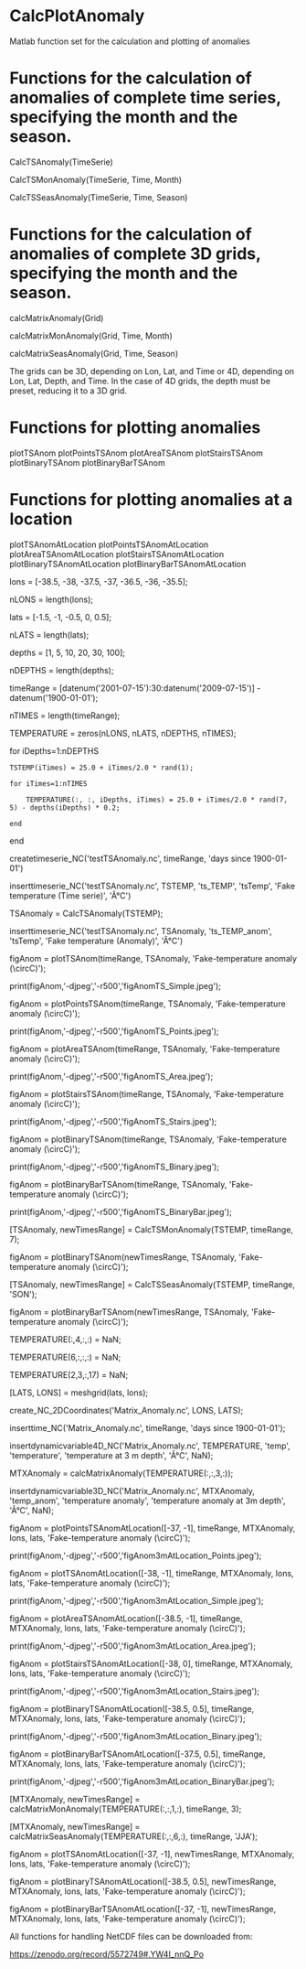 # CalcPlotAnomaly
Matlab function set for the calculation and plotting of anomalies



# Functions for the calculation of anomalies of complete time series, specifying the month and the season.

CalcTSAnomaly(TimeSerie)

CalcTSMonAnomaly(TimeSerie, Time, Month)

CalcTSSeasAnomaly(TimeSerie, Time, Season)

# Functions for the calculation of anomalies of complete 3D grids, specifying the month and the season.

calcMatrixAnomaly(Grid)

calcMatrixMonAnomaly(Grid, Time, Month)

calcMatrixSeasAnomaly(Grid, Time, Season)

The grids can be 3D, depending on Lon, Lat, and Time or 4D, depending on Lon, Lat, Depth, and Time. In the case of 4D grids, the depth must be preset, reducing it to a 3D grid.

# Functions for plotting anomalies

plotTSAnom
plotPointsTSAnom
plotAreaTSAnom
plotStairsTSAnom
plotBinaryTSAnom
plotBinaryBarTSAnom

# Functions for plotting anomalies at a location

plotTSAnomAtLocation
plotPointsTSAnomAtLocation
plotAreaTSAnomAtLocation
plotStairsTSAnomAtLocation
plotBinaryTSAnomAtLocation
plotBinaryBarTSAnomAtLocation

lons = [-38.5, -38, -37.5, -37, -36.5, -36, -35.5];

nLONS = length(lons);

lats = [-1.5, -1, -0.5, 0, 0.5];

nLATS = length(lats);

depths = [1, 5, 10, 20, 30, 100];

nDEPTHS = length(depths);

timeRange = [datenum('2001-07-15'):30:datenum('2009-07-15')] - datenum('1900-01-01');

nTIMES = length(timeRange);


TEMPERATURE = zeros(nLONS, nLATS, nDEPTHS, nTIMES);


for iDepths=1:nDEPTHS

    TSTEMP(iTimes) = 25.0 + iTimes/2.0 * rand(1);

    for iTimes=1:nTIMES

        TEMPERATURE(:, :, iDepths, iTimes) = 25.0 + iTimes/2.0 * rand(7, 5) - depths(iDepths) * 0.2;

    end
end

createtimeserie_NC('testTSAnomaly.nc', timeRange, 'days since 1900-01-01')

inserttimeserie_NC('testTSAnomaly.nc', TSTEMP, 'ts_TEMP', 'tsTemp', 'Fake temperature (Time serie)', 'Â°C')

TSAnomaly = CalcTSAnomaly(TSTEMP);

inserttimeserie_NC('testTSAnomaly.nc', TSAnomaly, 'ts_TEMP_anom', 'tsTemp', 'Fake temperature (Anomaly)', 'Â°C')


figAnom = plotTSAnom(timeRange, TSAnomaly, 'Fake-temperature anomaly (\circC)');

print(figAnom,'-djpeg','-r500','figAnomTS_Simple.jpeg');

figAnom = plotPointsTSAnom(timeRange, TSAnomaly, 'Fake-temperature anomaly (\circC)');

print(figAnom,'-djpeg','-r500','figAnomTS_Points.jpeg');

figAnom = plotAreaTSAnom(timeRange, TSAnomaly, 'Fake-temperature anomaly (\circC)');

print(figAnom,'-djpeg','-r500','figAnomTS_Area.jpeg');

figAnom = plotStairsTSAnom(timeRange, TSAnomaly, 'Fake-temperature anomaly (\circC)');

print(figAnom,'-djpeg','-r500','figAnomTS_Stairs.jpeg');

figAnom = plotBinaryTSAnom(timeRange, TSAnomaly, 'Fake-temperature anomaly (\circC)');

print(figAnom,'-djpeg','-r500','figAnomTS_Binary.jpeg');

figAnom = plotBinaryBarTSAnom(timeRange, TSAnomaly, 'Fake-temperature anomaly (\circC)');

print(figAnom,'-djpeg','-r500','figAnomTS_BinaryBar.jpeg');



[TSAnomaly, newTimesRange] = CalcTSMonAnomaly(TSTEMP, timeRange, 7);

figAnom = plotBinaryTSAnom(newTimesRange, TSAnomaly, 'Fake-temperature anomaly (\circC)');





[TSAnomaly, newTimesRange] =  CalcTSSeasAnomaly(TSTEMP, timeRange, 'SON');

figAnom = plotBinaryBarTSAnom(newTimesRange, TSAnomaly, 'Fake-temperature anomaly (\circC)');



TEMPERATURE(:,4,:,:) = NaN;

TEMPERATURE(6,:,:,:) = NaN;

TEMPERATURE(2,3,:,17) = NaN;


[LATS, LONS] = meshgrid(lats, lons);

create_NC_2DCoordinates('Matrix_Anomaly.nc', LONS, LATS);

inserttime_NC('Matrix_Anomaly.nc', timeRange, 'days since 1900-01-01');

insertdynamicvariable4D_NC('Matrix_Anomaly.nc', TEMPERATURE, 'temp', 'temperature', 'temperature at 3 m depth', 'Â°C', NaN);

MTXAnomaly = calcMatrixAnomaly(TEMPERATURE(:,:,3,:));

insertdynamicvariable3D_NC('Matrix_Anomaly.nc', MTXAnomaly, 'temp_anom', 'temperature anomaly', 'temperature anomaly at 3m depth', 'Â°C', NaN);




figAnom = plotPointsTSAnomAtLocation([-37, -1], timeRange, MTXAnomaly, lons, lats, 'Fake-temperature anomaly (\circC)');

print(figAnom,'-djpeg','-r500','figAnom3mAtLocation_Points.jpeg');

figAnom = plotTSAnomAtLocation([-38, -1], timeRange, MTXAnomaly, lons, lats, 'Fake-temperature anomaly (\circC)');

print(figAnom,'-djpeg','-r500','figAnom3mAtLocation_Simple.jpeg');

figAnom = plotAreaTSAnomAtLocation([-38.5, -1], timeRange, MTXAnomaly, lons, lats, 'Fake-temperature anomaly (\circC)');

print(figAnom,'-djpeg','-r500','figAnom3mAtLocation_Area.jpeg');

figAnom = plotStairsTSAnomAtLocation([-38, 0], timeRange, MTXAnomaly, lons, lats, 'Fake-temperature anomaly (\circC)');

print(figAnom,'-djpeg','-r500','figAnom3mAtLocation_Stairs.jpeg');

figAnom = plotBinaryTSAnomAtLocation([-38.5, 0.5], timeRange, MTXAnomaly, lons, lats, 'Fake-temperature anomaly (\circC)');

print(figAnom,'-djpeg','-r500','figAnom3mAtLocation_Binary.jpeg');

figAnom = plotBinaryBarTSAnomAtLocation([-37.5, 0.5], timeRange, MTXAnomaly, lons, lats, 'Fake-temperature anomaly (\circC)');

print(figAnom,'-djpeg','-r500','figAnom3mAtLocation_BinaryBar.jpeg');


[MTXAnomaly, newTimesRange] = calcMatrixMonAnomaly(TEMPERATURE(:,:,1,:), timeRange, 3);



[MTXAnomaly, newTimesRange] = calcMatrixSeasAnomaly(TEMPERATURE(:,:,6,:), timeRange, 'JJA');


figAnom = plotTSAnomAtLocation([-37, -1], newTimesRange, MTXAnomaly, lons, lats, 'Fake-temperature anomaly (\circC)');

figAnom = plotBinaryTSAnomAtLocation([-38.5, 0.5], newTimesRange, MTXAnomaly, lons, lats, 'Fake-temperature anomaly (\circC)');

figAnom = plotBinaryBarTSAnomAtLocation([-37, -1], newTimesRange, MTXAnomaly, lons, lats, 'Fake-temperature anomaly (\circC)');


All functions for handling NetCDF files can be downloaded from:

https://zenodo.org/record/5572749#.YW4I_nnQ_Po

